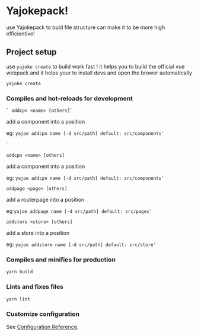 # Yajokepack!

use Yajokepack to buld file structure can make it to be more high efficientive!

## Project setup

use `yajoke create` to build work fast ! it helps you to build the official vue webpack and it helps your to install devs and open the brower automatically 

```
yajoke create
```

### Compiles and hot-reloads for development

```
` addcpn <name> [others]` 
```

add a component into a position 

eg: `yajoe addcpn name [-d src/path] default: src/components'`

` 

```
addcpn <name> [others]
```

add a component into a position 

eg: `yajoe addcpn name [-d src/path] default: src/components'`

```
addpage <page> [others]
```

add a routerpage into a position 

eg `yajoe addpage name [-d src/path] default: src/pages'`

```
addstore <store> [others]
```

add a store into a position 

eg: `yajoe addstore name [-d src/path] default: src/store'`

### Compiles and minifies for production

```
yarn build
```

### Lints and fixes files

```
yarn lint
```

### Customize configuration

See [Configuration Reference](https://cli.vuejs.org/config/).